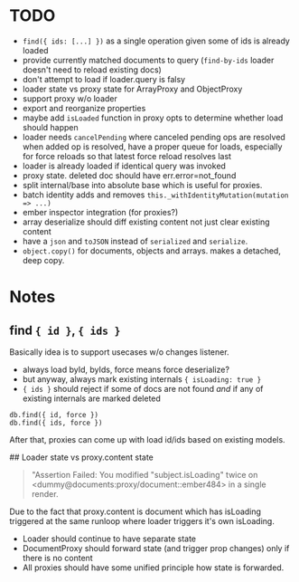 # TODO

* `find({ ids: [...] })` as a single operation given some of ids is already loaded
* provide currently matched documents to query (`find-by-ids` loader doesn't need to reload existing docs)
* don't attempt to load if loader.query is falsy
* loader state vs proxy state for ArrayProxy and ObjectProxy
* support proxy w/o loader
* export and reorganize properties
* maybe add `isLoaded` function in proxy opts to determine whether load should happen
* loader needs `cancelPending` where canceled pending ops are resolved when added op is resolved, have a proper queue for loads, especially for force reloads so that latest force reload resolves last
* loader is already loaded if identical query was invoked
* proxy state. deleted doc should have err.error=not_found
* split internal/base into absolute base which is useful for proxies.
* batch identity adds and removes `this._withIdentityMutation(mutation => ...)`
* ember inspector integration (for proxies?)
* array deserialize should diff existing content not just clear existing content
* have a `json` and `toJSON` instead of `serialized` and `serialize`.
* `object.copy()` for documents, objects and arrays. makes a detached, deep copy.


# Notes

## find `{ id }`, `{ ids }`

Basically idea is to support usecases w/o changes listener.

* always load byId, byIds, force means force deserialize?
* but anyway, always mark existing internals `{ isLoading: true }`
* `{ ids }` should reject if some of docs are not found _and_ if any of existing internals are marked deleted

```
db.find({ id, force })
db.find({ ids, force })
```

After that, proxies can come up with load id/ids based on existing models.

## Loader state vs proxy.content state

> "Assertion Failed: You modified "subject.isLoading" twice on <dummy@documents:proxy/document::ember484> in a single render.

Due to the fact that proxy.content is document which has isLoading triggered at the same runloop where loader triggers it's own isLoading.

* Loader should continue to have separate state
* DocumentProxy should forward state (and trigger prop changes) only if there is no content
* All proxies should have some unified principle how state is forwarded.
